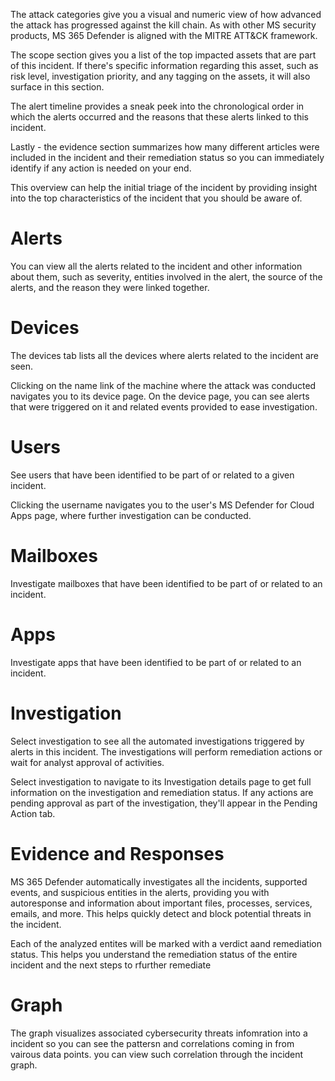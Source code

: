 The attack categories give you a visual and numeric view of how advanced the attack has progressed against the kill chain. As with other MS security products, MS 365 Defender is aligned with the MITRE ATT&CK framework.

The scope section gives you a list of the top impacted assets that are part of this incident. If there's specific information regarding this asset, such as risk level, investigation priority, and any tagging on the assets, it will also surface in this section. 


The alert timeline provides a sneak peek into the chronological order in which the alerts occurred and the reasons that these alerts linked to this incident.

Lastly - the evidence section summarizes how many different articles were included in the incident and their remediation status so you can immediately identify if any action is needed on your end. 

This overview can help the initial triage of the incident by providing insight into the top characteristics of the incident that you should be aware of. 

# Alerts
You can view all the alerts related to the incident and other information about them, such as severity, entities involved in the alert, the source of the alerts, and the reason they were linked together. 

# Devices 
The devices tab lists all the devices where alerts related to the incident are seen. 

Clicking on the name link of the machine where the attack was conducted navigates you to its device page. On the device page, you can see alerts that were triggered on it and related events provided to ease investigation.

# Users
See users that have been identified to be part of or related to a given incident.

Clicking the username navigates you to the user's MS Defender for Cloud Apps page, where further investigation can be conducted. 


# Mailboxes
Investigate mailboxes that have been identified to be part of or related to an incident. 

# Apps
Investigate apps that have been identified to be part of or related to an incident. 

# Investigation
Select investigation to see all the automated investigations triggered by alerts in this incident. The investigations will perform remediation actions or wait for analyst approval of activities. 

Select investigation to navigate to its Investigation details page to get full information on the investigation and remediation status. If any actions are pending approval as part of the investigation, they'll appear in the Pending Action tab. 

# Evidence and Responses
MS 365 Defender automatically investigates all the incidents, supported events, and suspicious entities in the alerts, providing you with autoresponse and information about important files, processes, services, emails, and more. This helps quickly detect and block potential threats in the incident. 

Each of the analyzed entites will be marked with a verdict aand remediation status. This helps you understand the remediation status of the entire incident and the next steps to rfurther remediate

# Graph 
The graph visualizes associated cybersecurity threats infomration into a incident so you can see the pattersn and correlations coming in from vairous data points. you can view such correlation through the incident graph. 

